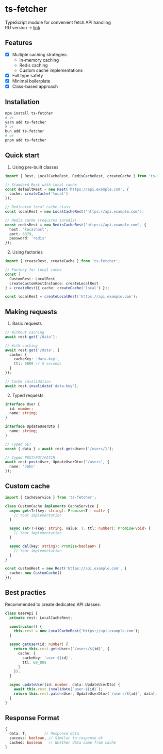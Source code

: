 # ts-fetcher

TypeScript module for convenient fetch API handling <br>
RU version -> [link](https://github.com/Ayomits/ts-fetch/blob/master/README.ru.md)

## Features

- [x] Multiple caching strategies:
  - In-memory caching
  - Redis caching
  - Custom cache implementations
- [x] Full type safety
- [x] Minimal boilerplate
- [x] Class-based approach

## Installation

```bash
npm install ts-fetcher
# or
yarn add ts-fetcher
# or
bun add ts-fetcher
# or
pnpm add ts-fetcher
```

## Quick start

1. Using pre-built classes <br>
```ts
import { Rest, LocalCacheRest, RedisCacheRest, createCache } from 'ts-fetcher';

// Standard Rest with local cache
const defaultRest = new Rest('https://api.example.com', {
  cache: createCache('local')
});

// Dedicated local cache class
const localRest = new LocalCacheRest('https://api.example.com');

// Redis cache (requires ioredis)
const redisRest = new RedisCacheRest('https://api.example.com', {
  host: 'localhost',
  port: 6379,
  password: 'redis'
});
```

2. Using factories
```ts
import { createRest, createCache } from 'ts-fetcher';

// Factory for local cache
const {
  CustomRest: LocalRest,
  createCustomRestInstance: createLocalRest
} = createRest({ cache: createCache('local') });

const localRest = createLocalRest('https://api.example.com');
```

## Making requests

1. Basic requests <br>
```ts
// Without caching
await rest.get('/data');

// With caching
await rest.get('/data', {
  cache: {
    cacheKey: 'data-key',
    ttl: 5000 // 5 seconds
  }
});

// Cache invalidation
await rest.invalidate('data-key');
```

2. Typed requests <br>
```ts
interface User {
  id: number;
  name: string;
}

interface UpdateUserDto {
  name: string;
}

// Typed GET
const { data } = await rest.get<User>('/users/1');

// Typed POST/PUT/PATCH
await rest.post<User, UpdateUserDto>('/users', {
  name: 'John'
});
```

## Custom cache
```ts
import { CacheService } from 'ts-fetcher';

class CustomCache implements CacheService {
  async get<T>(key: string): Promise<T | null> {
    // Your implementation
  }

  async set<T>(key: string, value: T, ttl: number): Promise<void> {
    // Your implementation
  }

  async del(key: string): Promise<boolean> {
    // Your implementation
  }
}

const customRest = new Rest('https://api.example.com', {
  cache: new CustomCache()
});
```

## Best practies

Recommended to create dedicated API classes:

```ts
class UserApi {
  private rest: LocalCacheRest;

  constructor() {
    this.rest = new LocalCacheRest('https://api.example.com');
  }

  async getUser(id: number) {
    return this.rest.get<User>(`/users/${id}`, {
      cache: {
        cacheKey: `user-${id}`,
        ttl: 60_000
      }
    });
  }

  async updateUser(id: number, data: UpdateUserDto) {
    await this.rest.invalidate(`user-${id}`);
    return this.rest.patch<User, UpdateUserDto>(`/users/${id}`, data);
  }
}
```

## Response Format
```ts
{
  data: T,        // Response data
  success: boolean, // Similar to response.ok
  cached: boolean   // Whether data came from cache
}
```
